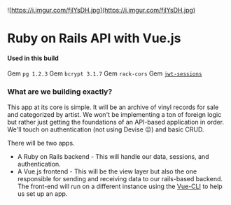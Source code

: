 ![https://i.imgur.com/fjlYsDH.jpg](https://i.imgur.com/fjlYsDH.jpg)

# Ruby on Rails API with Vue.js

#### Used in this build

  Gem `pg 1.2.3`
  Gem `bcrypt 3.1.7`
  Gem `rack-cors`
  Gem [`jwt-sessions`](https://github.com/tuwukee/jwt_sessions)



### What are we building exactly?

This app at its core is simple. It will be an archive of vinyl records for sale and categorized by artist. We won't be implementing a ton of foreign logic but rather just getting the foundations of an API-based application in order. We'll touch on authentication (not using Devise &#x1f609;) and basic CRUD.

There will be two apps.

- A Ruby on Rails backend - This will handle our data, sessions, and authentication.
- A Vue.js frontend - This will be the view layer but also the one responsible for sending and receiving data to our rails-based backend. The front-end will run on a different instance using the [Vue-CLI](https://cli.vuejs.org/) to help us set up an app.



